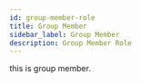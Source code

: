 ```yaml
---
id: group-member-role
title: Group Member
sidebar_label: Group Member
description: Group Member Role 
---
```


this is group member.
